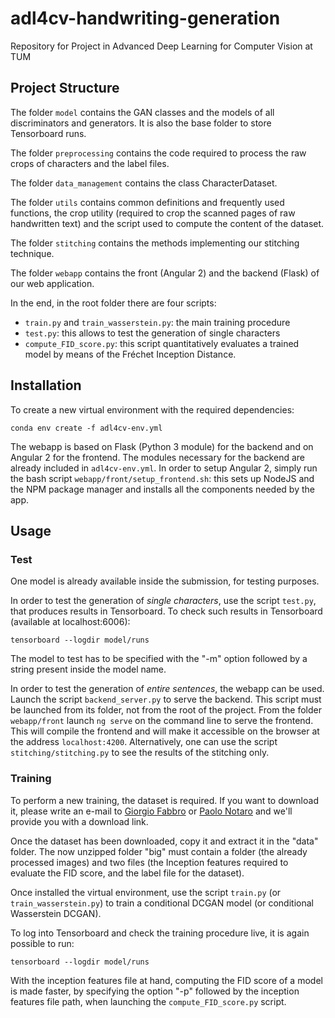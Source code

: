 # adl4cv-handwriting-generation
Repository for Project in Advanced Deep Learning for Computer Vision at TUM

## Project Structure
The folder `model` contains the GAN classes and the models of all discriminators and generators.
It is also the base folder to store Tensorboard runs.

The folder `preprocessing` contains the code required to process the raw crops of characters and
the label files.

The folder `data_management` contains the class CharacterDataset.

The folder `utils` contains common definitions and frequently used functions, the crop utility
(required to crop the scanned pages of raw handwritten text) and the script used to compute the
content of the dataset.

The folder `stitching` contains the methods implementing our stitching technique.

The folder `webapp` contains the front (Angular 2) and the backend (Flask) of our web application.

In the end, in the root folder there are four scripts:
- `train.py` and `train_wasserstein.py`: the main training procedure
- `test.py`: this allows to test the generation of single characters
- `compute_FID_score.py`: this script quantitatively evaluates a trained model by means of the Fréchet Inception Distance.

## Installation

To create a new virtual environment with the required dependencies:

```conda env create -f adl4cv-env.yml```

The webapp is based on Flask (Python 3 module) for the backend and on Angular 2 for the frontend. The modules necessary for the
backend are already included in `adl4cv-env.yml`. In order to setup Angular 2, simply run the bash script
`webapp/front/setup_frontend.sh`: this sets up NodeJS and the NPM package manager and installs all the components
needed by the app.

## Usage

### Test
One model is already available inside the submission, for testing purposes.

In order to test the generation of _single characters_, use the script `test.py`, that produces results in Tensorboard.
To check such results in Tensorboard (available at localhost:6006):

```tensorboard --logdir model/runs```

The model to test has to be specified with the "-m" option followed by a string present inside the model name.

In order to test the generation of _entire sentences_, the webapp can be used.
Launch the script `backend_server.py` to serve the backend. This script must be launched from its folder, not from the root of the project.
From the folder `webapp/front` launch `ng serve` on the command line to serve the frontend. This will compile the frontend
and will make it accessible on the browser at the address `localhost:4200`.
Alternatively, one can use the script `stitching/stitching.py` to see the results of the stitching only.

### Training

To perform a new training, the dataset is required. If you want to download it, please write an e-mail to [Giorgio Fabbro](mailto:giorgio.fabbro@tum.de) or [Paolo Notaro](mailto:paolo.notaro@tum.de) and we'll provide you with a download link.

Once the dataset has been downloaded, copy it and extract it in the "data" folder. The now unzipped folder "big" must contain a folder (the already processed images) and two files (the Inception features required to evaluate the FID score, and the label file for the dataset).

Once installed the virtual environment, use the script `train.py` (or `train_wasserstein.py`) to train a conditional DCGAN
model (or conditional Wasserstein DCGAN).

To log into Tensorboard and check the training procedure live, it is again possible to run:

```tensorboard --logdir model/runs```

With the inception features file at hand, computing the FID score of a model is made faster, by specifying the option "-p" followed by the inception features file path, when launching the `compute_FID_score.py` script.
